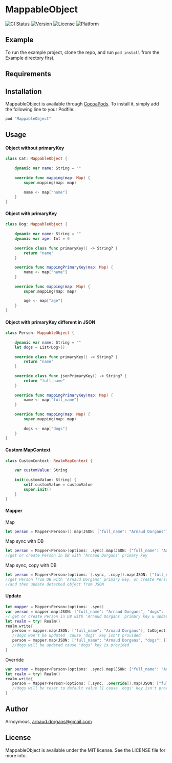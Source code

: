 # MappableObject

[![CI Status](http://img.shields.io/travis/Arnoymous/MappableObject.svg?style=flat)](https://travis-ci.org/Arnoymous/MappableObject)
[![Version](https://img.shields.io/cocoapods/v/MappableObject.svg?style=flat)](http://cocoapods.org/pods/MappableObject)
[![License](https://img.shields.io/cocoapods/l/MappableObject.svg?style=flat)](http://cocoapods.org/pods/MappableObject)
[![Platform](https://img.shields.io/cocoapods/p/MappableObject.svg?style=flat)](http://cocoapods.org/pods/MappableObject)

## Example

To run the example project, clone the repo, and run `pod install` from the Example directory first.

## Requirements

## Installation

MappableObject is available through [CocoaPods](http://cocoapods.org). To install
it, simply add the following line to your Podfile:

```ruby
pod "MappableObject"
```

## Usage

#### Object without primaryKey
```swift
class Cat: MappableObject {
    
    dynamic var name: String = ""
    
    override func mapping(map: Map) {
        super.mapping(map: map)
        
        name <- map["name"]
    }
}
```

#### Object with primaryKey
```swift
class Dog: MappableObject {
    
    dynamic var name: String = ""
    dynamic var age: Int = 0
    
    override class func primaryKey() -> String? {
        return "name"
    }
    
    override func mappingPrimaryKey(map: Map) {
        name <- map["name"]
    }
    
    override func mapping(map: Map) {
        super.mapping(map: map)
        
        age <- map["age"]
    }
}
```

#### Object with primaryKey different in JSON
```swift
class Person: MappableObject {
    
    dynamic var name: String = ""
    let dogs = List<Dog>()
    
    override class func primaryKey() -> String? {
        return "name"
    }
    
    override class func jsonPrimaryKey() -> String? {
        return "full_name"
    }
    
    override func mappingPrimaryKey(map: Map) {
        name <- map["full_name"]
    }
    
    override func mapping(map: Map) {
        super.mapping(map: map)
        
        dogs <- map["dogs"]
    }
}
```

#### Custom MapContext
```swift
class CustomContext: RealmMapContext {
    
    var customValue: String
    
    init(customValue: String) {
        self.customValue = customValue
        super.init()
    }
}
```

#### Mapper
Map
```swift
let person = Mapper<Person>().map(JSON: ["full_name": "Arnaud Dorgans"])
```

Map sync with DB
```swift
let person = Mapper<Person>(options: .sync).map(JSON: ["full_name": "Arnaud Dorgans"])
//get or create Person in DB with 'Arnaud Dorgans' primary key
```

Map sync, copy with DB
```swift
let person = Mapper<Person>(options: [.sync, .copy]).map(JSON: ["full_name": "Arnaud Dorgans"]) 
//get Person from DB with 'Arnaud Dorgans' primary key, or create Person from JSON detached from Realm
//and then update detached object from JSON
```

#### Update

```swift
let mapper = Mapper<Person>(options: .sync)
var person = mapper.map(JSON: ["full_name": "Arnaud Dorgans", "dogs": [["name": "Sansa", "age": 1]]])! 
// get or create Person in DB with 'Arnaud Dorgans' primary key & update 'dogs' property
let realm = try! Realm()
realm.write{
   person = mapper.map(JSON: ["full_name": "Arnaud Dorgans"], toObject: person) 
   //dogs won't be updated  cause 'dogs' key isn't provided
   person = mapper.map(JSON: ["full_name": "Arnaud Dorgans", "dogs": []], toObject: person) 
   //dogs will be updated cause 'dogs' key is provided
}
```

Override
```swift
var person = Mapper<Person>(options: .sync).map(JSON: ["full_name": "Arnaud Dorgans", "dogs": [["name": "Sansa", "age": 1]]])!
let realm = try! Realm()
realm.write{
   person = Mapper<Person>(options: [.sync, .override]).map(JSON: ["full_name": "Arnaud Dorgans"], toObject: person) 
   //dogs will be reset to default value [] cause 'dogs' key isn't provided
}
```

## Author

Arnoymous, arnaud.dorgans@gmail.com

## License

MappableObject is available under the MIT license. See the LICENSE file for more info.
